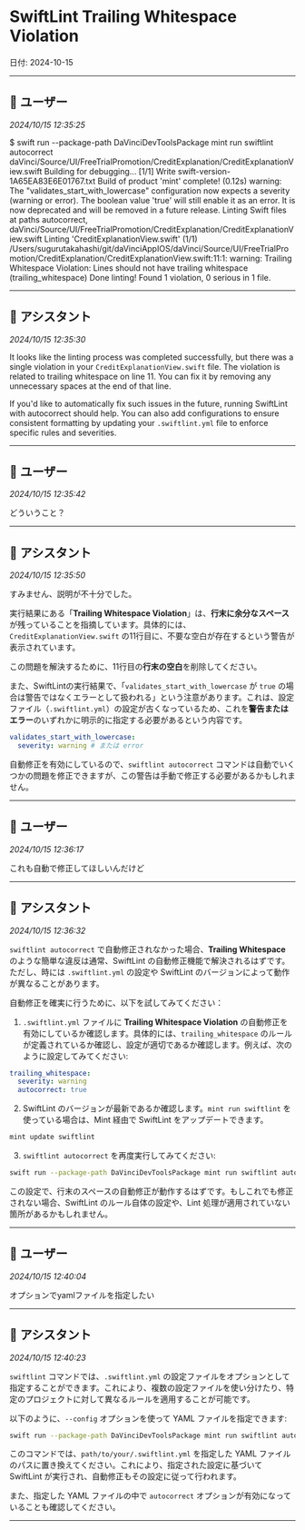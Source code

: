 # SwiftLint Trailing Whitespace Violation

日付: 2024-10-15

---

## 👤 ユーザー
*2024/10/15 12:35:25*

$ swift run --package-path DaVinciDevToolsPackage mint run swiftlint autocorrect daVinci/Source/UI/FreeTrialPromotion/CreditExplanation/CreditExplanationView.swift
Building for debugging...
[1/1] Write swift-version-1A65EA83E6E01767.txt
Build of product 'mint' complete! (0.12s)
warning: The "validates_start_with_lowercase" configuration now expects a severity (warning or error). The boolean value 'true' will still enable it as an error. It is now deprecated and will be removed in a future release.
Linting Swift files at paths autocorrect, daVinci/Source/UI/FreeTrialPromotion/CreditExplanation/CreditExplanationView.swift
Linting 'CreditExplanationView.swift' (1/1)
/Users/sugurutakahashi/git/daVinciAppIOS/daVinci/Source/UI/FreeTrialPromotion/CreditExplanation/CreditExplanationView.swift:11:1: warning: Trailing Whitespace Violation: Lines should not have trailing whitespace (trailing_whitespace)
Done linting! Found 1 violation, 0 serious in 1 file.

---

## 🤖 アシスタント
*2024/10/15 12:35:30*

It looks like the linting process was completed successfully, but there was a single violation in your `CreditExplanationView.swift` file. The violation is related to trailing whitespace on line 11. You can fix it by removing any unnecessary spaces at the end of that line.

If you'd like to automatically fix such issues in the future, running SwiftLint with autocorrect should help. You can also add configurations to ensure consistent formatting by updating your `.swiftlint.yml` file to enforce specific rules and severities.

---

## 👤 ユーザー
*2024/10/15 12:35:42*

どういうこと？

---

## 🤖 アシスタント
*2024/10/15 12:35:50*

すみません、説明が不十分でした。

実行結果にある「**Trailing Whitespace Violation**」は、**行末に余分なスペース**が残っていることを指摘しています。具体的には、`CreditExplanationView.swift` の11行目に、不要な空白が存在するという警告が表示されています。

この問題を解決するために、11行目の**行末の空白**を削除してください。

また、SwiftLintの実行結果で、「`validates_start_with_lowercase` が `true` の場合は警告ではなくエラーとして扱われる」という注意があります。これは、設定ファイル（`.swiftlint.yml`）の設定が古くなっているため、これを**警告またはエラー**のいずれかに明示的に指定する必要があるという内容です。

```yaml
validates_start_with_lowercase:
  severity: warning # または error
```

自動修正を有効にしているので、`swiftlint autocorrect` コマンドは自動でいくつかの問題を修正できますが、この警告は手動で修正する必要があるかもしれません。

---

## 👤 ユーザー
*2024/10/15 12:36:17*

これも自動で修正してほしいんだけど

---

## 🤖 アシスタント
*2024/10/15 12:36:32*

`swiftlint autocorrect` で自動修正されなかった場合、**Trailing Whitespace** のような簡単な違反は通常、SwiftLint の自動修正機能で解決されるはずです。ただし、時には `.swiftlint.yml` の設定や SwiftLint のバージョンによって動作が異なることがあります。

自動修正を確実に行うために、以下を試してみてください：

1. `.swiftlint.yml` ファイルに **Trailing Whitespace Violation** の自動修正を有効にしているか確認します。具体的には、`trailing_whitespace` のルールが定義されているか確認し、設定が適切であるか確認します。例えば、次のように設定してみてください:

```yaml
trailing_whitespace:
  severity: warning
  autocorrect: true
```

2. SwiftLint のバージョンが最新であるか確認します。`mint run swiftlint` を使っている場合は、Mint 経由で SwiftLint をアップデートできます。

```bash
mint update swiftlint
```

3. `swiftlint autocorrect` を再度実行してみてください:

```bash
swift run --package-path DaVinciDevToolsPackage mint run swiftlint autocorrect daVinci/Source/UI/FreeTrialPromotion/CreditExplanation/CreditExplanationView.swift
```

この設定で、行末のスペースの自動修正が動作するはずです。もしこれでも修正されない場合、SwiftLint のルール自体の設定や、Lint 処理が適用されていない箇所があるかもしれません。

---

## 👤 ユーザー
*2024/10/15 12:40:04*

オプションでyamlファイルを指定したい

---

## 🤖 アシスタント
*2024/10/15 12:40:23*

`swiftlint` コマンドでは、`.swiftlint.yml` の設定ファイルをオプションとして指定することができます。これにより、複数の設定ファイルを使い分けたり、特定のプロジェクトに対して異なるルールを適用することが可能です。

以下のように、`--config` オプションを使って YAML ファイルを指定できます:

```bash
swift run --package-path DaVinciDevToolsPackage mint run swiftlint autocorrect --config path/to/your/.swiftlint.yml daVinci/Source/UI/FreeTrialPromotion/CreditExplanation/CreditExplanationView.swift
```

このコマンドでは、`path/to/your/.swiftlint.yml` を指定した YAML ファイルのパスに置き換えてください。これにより、指定された設定に基づいて SwiftLint が実行され、自動修正もその設定に従って行われます。

また、指定した YAML ファイルの中で `autocorrect` オプションが有効になっていることも確認してください。

---
